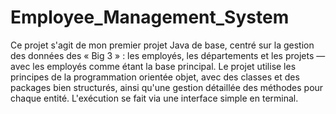 # Employee_Management_System
Ce projet s'agit de mon premier projet Java de base, centré sur la gestion des données des « Big 3 » : les employés, les départements et les projets — avec les employés comme étant la base principal.
Le projet utilise les principes de la programmation orientée objet, avec des classes et des packages bien structurés, ainsi qu'une gestion détaillée des méthodes pour chaque entité. L'exécution se fait via une interface simple en terminal.

